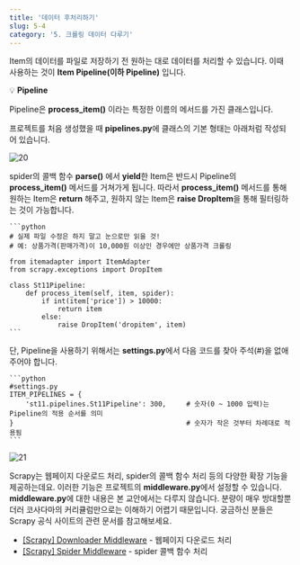 ```yaml
---
title: '데이터 후처리하기'
slug: 5-4
category: '5. 크롤링 데이터 다루기'
---
```


Item의 데이터를 파일로 저장하기 전 원하는 대로 데이터를 처리할 수 있습니다. 이때 사용하는 것이 **Item Pipeline(이하 Pipeline)** 입니다.

💡 **Pipeline** 
  
   Pipeline은 **process_item()** 이라는 특정한 이름의 메서드를 가진 클래스입니다.
    
   프로젝트를 처음 생성했을 때 **pipelines.py**에 클래스의 기본 형태는 아래처럼 작성되어 있습니다.
    
   ![20](./scrapy/5-4/20.png)
    
   spider의 콜백 함수 **parse()** 에서 **yield**한 Item은 반드시 Pipeline의 **process_item()** 메서드를 거쳐가게 됩니다. 따라서 **process_item()** 메서드를 통해 원하는 Item은 **return** 해주고, 원하지 않는 Item은 **raise DropItem**을 통해 필터링하는 것이 가능합니다.
    
    ```python
    # 실제 파일 수정은 하지 말고 눈으로만 읽을 것!
    # 예: 상품가격(판매가격)이 10,000원 이상인 경우에만 상품가격 크롤링
    
    from itemadapter import ItemAdapter
    from scrapy.exceptions import DropItem
    
    class St11Pipeline:
        def process_item(self, item, spider):
            if int(item['price']) > 10000:
                return item
            else:
                raise DropItem('dropitem', item)
    ```
    
   단, Pipeline을 사용하기 위해서는 **settings.py**에서 다음 코드를 찾아 주석(#)을 없애주어야 합니다.
    
    ```python
    #settings.py
    ITEM_PIPELINES = {
        'st11.pipelines.St11Pipeline': 300,     # 숫자(0 ~ 1000 입력)는 Pipeline의 적용 순서를 의미
    }                                           # 숫자가 작은 것부터 차례대로 적용됨
    ```
    
   ![21](./scrapy/5-4/21.png)
    

Scrapy는 웹페이지 다운로드 처리, spider의 콜백 함수 처리 등의 다양한 확장 기능을 제공하는데요. 이러한 기능은 프로젝트의 **middleware.py**에서 설정할 수 있습니다. **middleware.py**에 대한 내용은 본 교안에서는 다루지 않습니다. 분량이 매우 방대할뿐더러 코사다마의 커리큘럼만으로는 이해하기 어렵기 때문입니다. 궁금하신 분들은 Scrapy 공식 사이트의 관련 문서를 참고해보세요.

- [[Scrapy] Downloader Middleware](https://docs.scrapy.org/en/latest/topics/downloader-middleware.html) - 웹페이지 다운로드 처리
- [[Scrapy] Spider Middleware](https://docs.scrapy.org/en/latest/topics/spider-middleware.html?highlight=middleware) - spider 콜백 함수 처리

